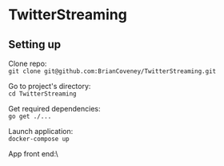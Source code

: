 # TwitterStreaming

## Setting up 

Clone repo:\
```git clone git@github.com:BrianCoveney/TwitterStreaming.git```

Go to project's directory:\
```cd TwitterStreaming```

Get required dependencies:\
```go get ./...```

Launch application:\
```docker-compose up```

App front end:\
```http://localhost:3000/<insert_anything>
